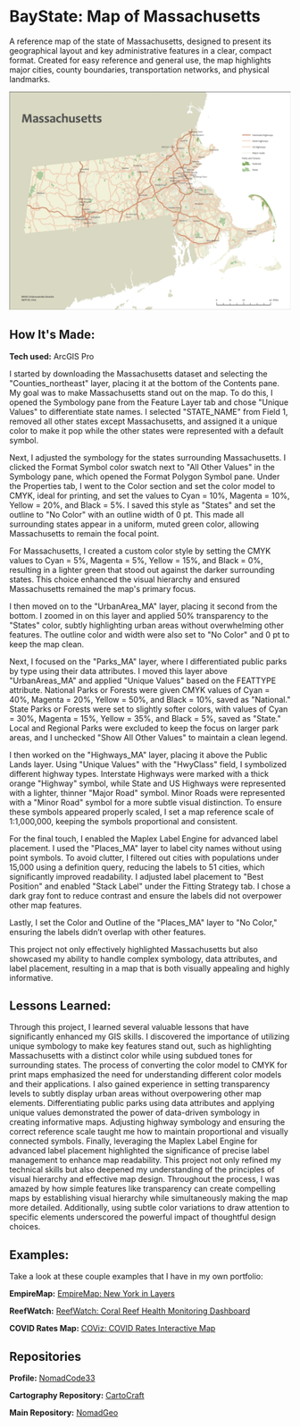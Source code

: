 # BayState: Map of Massachusetts
A reference map of the state of Massachusetts, designed to present its geographical layout and key administrative features in a clear, compact format. Created for easy reference and general use, the map highlights major cities, county boundaries, transportation networks, and physical landmarks.

<img src="./MapOfMassachusetts.png" img alt = "Massachusetts Map"/>

## How It's Made:

**Tech used:** ArcGIS Pro

I started by downloading the Massachusetts dataset and selecting the "Counties_northeast" layer, placing it at the bottom of the Contents pane. My goal was to make Massachusetts stand out on the map. To do this, I opened the Symbology pane from the Feature Layer tab and chose "Unique Values" to differentiate state names. I selected "STATE_NAME" from Field 1, removed all other states except Massachusetts, and assigned it a unique color to make it pop while the other states were represented with a default symbol.

Next, I adjusted the symbology for the states surrounding Massachusetts. I clicked the Format Symbol color swatch next to "All Other Values" in the Symbology pane, which opened the Format Polygon Symbol pane. Under the Properties tab, I went to the Color section and set the color model to CMYK, ideal for printing, and set the values to Cyan = 10%, Magenta = 10%, Yellow = 20%, and Black = 5%. I saved this style as "States" and set the outline to "No Color" with an outline width of 0 pt. This made all surrounding states appear in a uniform, muted green color, allowing Massachusetts to remain the focal point.

For Massachusetts, I created a custom color style by setting the CMYK values to Cyan = 5%, Magenta = 5%, Yellow = 15%, and Black = 0%, resulting in a lighter green that stood out against the darker surrounding states. This choice enhanced the visual hierarchy and ensured Massachusetts remained the map's primary focus.

I then moved on to the "UrbanArea_MA" layer, placing it second from the bottom. I zoomed in on this layer and applied 50% transparency to the "States" color, subtly highlighting urban areas without overwhelming other features. The outline color and width were also set to "No Color" and 0 pt to keep the map clean.

Next, I focused on the "Parks_MA" layer, where I differentiated public parks by type using their data attributes. I moved this layer above "UrbanAreas_MA" and applied "Unique Values" based on the FEATTYPE attribute. National Parks or Forests were given CMYK values of Cyan = 40%, Magenta = 20%, Yellow = 50%, and Black = 10%, saved as "National." State Parks or Forests were set to slightly softer colors, with values of Cyan = 30%, Magenta = 15%, Yellow = 35%, and Black = 5%, saved as "State." Local and Regional Parks were excluded to keep the focus on larger park areas, and I unchecked "Show All Other Values" to maintain a clean legend.

I then worked on the "Highways_MA" layer, placing it above the Public Lands layer. Using "Unique Values" with the "HwyClass" field, I symbolized different highway types. Interstate Highways were marked with a thick orange "Highway" symbol, while State and US Highways were represented with a lighter, thinner "Major Road" symbol. Minor Roads were represented with a "Minor Road" symbol for a more subtle visual distinction. To ensure these symbols appeared properly scaled, I set a map reference scale of 1:1,000,000, keeping the symbols proportional and consistent.

For the final touch, I enabled the Maplex Label Engine for advanced label placement. I used the "Places_MA" layer to label city names without using point symbols. To avoid clutter, I filtered out cities with populations under 15,000 using a definition query, reducing the labels to 51 cities, which significantly improved readability. I adjusted label placement to "Best Position" and enabled "Stack Label" under the Fitting Strategy tab. I chose a dark gray font to reduce contrast and ensure the labels did not overpower other map features.

Lastly, I set the Color and Outline of the "Places_MA" layer to "No Color," ensuring the labels didn’t overlap with other features.

This project not only effectively highlighted Massachusetts but also showcased my ability to handle complex symbology, data attributes, and label placement, resulting in a map that is both visually appealing and highly informative.

## Lessons Learned:

Through this project, I learned several valuable lessons that have significantly enhanced my GIS skills. I discovered the importance of utilizing unique symbology to make key features stand out, such as highlighting Massachusetts with a distinct color while using subdued tones for surrounding states. The process of converting the color model to CMYK for print maps emphasized the need for understanding different color models and their applications. I also gained experience in setting transparency levels to subtly display urban areas without overpowering other map elements. Differentiating public parks using data attributes and applying unique values demonstrated the power of data-driven symbology in creating informative maps. Adjusting highway symbology and ensuring the correct reference scale taught me how to maintain proportional and visually connected symbols. Finally, leveraging the Maplex Label Engine for advanced label placement highlighted the significance of precise label management to enhance map readability. This project not only refined my technical skills but also deepened my understanding of the principles of visual hierarchy and effective map design. Throughout the process, I was amazed by how simple features like transparency can create compelling maps by establishing visual hierarchy while simultaneously making the map more detailed. Additionally, using subtle color variations to draw attention to specific elements underscored the powerful impact of thoughtful design choices.

## Examples:
Take a look at these couple examples that I have in my own portfolio:

**EmpireMap:** [EmpireMap: New York in Layers](https://github.com/NomadCode33/NomadGeo/tree/main/CartoCraft/EmpireMap)

**ReefWatch:** [ReefWatch: Coral Reef Health Monitoring Dashboard](https://github.com/NomadCode33/NomadGeo/tree/main/GreenMap%20Initiative/ReefWatch)

**COVID Rates Map:** [COViz: COVID Rates Interactive Map](https://github.com/NomadCode33/NomadGeo/tree/main/COViz/COViz-COVID%20Rates%20Index)

## Repositories
**Profile:** [NomadCode33](https://github.com/NomadCode33)

**Cartography Repository:** [CartoCraft](https://github.com/NomadCode33/NomadGeo/tree/main/CartoCraft)

**Main Repository:** [NomadGeo](https://github.com/NomadCode33/NomadGeo)